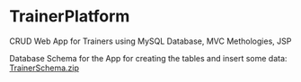 # TrainerPlatform
CRUD Web App for Trainers using MySQL Database, MVC Methologies, JSP

Database Schema for the App for creating the tables and insert some data:
[TrainerSchema.zip](https://github.com/EfiGavr/TrainerPlatform/files/9641171/TrainerSchema.zip)
